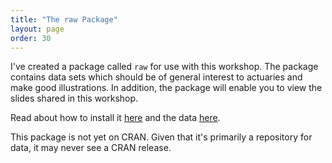 ```yaml
---
title: "The raw Package"
layout: page
order: 30
---
```


I've created a package called `raw` for use with this workshop. The package contains data sets which should be of general interest to actuaries and make good illustrations. In addition, the package will enable you to view the slides shared in this workshop.

Read about how to install it [here](../Dallas2015) and the data [here](../Data).

This package is not yet on CRAN. Given that it's primarily a repository for data, it may never see a CRAN release.